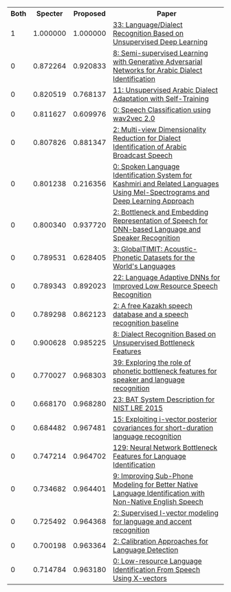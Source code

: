 <html><table><tr>
<th>Both</th>
<th>Specter</th>
<th>Proposed</th>
<th>Paper</th>
</tr>
<tr>
<td>1</td>
<td>1.000000</td>
<td>1.000000</td>
<td><a href="https://www.semanticscholar.org/paper/c701dfa37072e988ae2576e6a097f7062fcb982a">33: Language/Dialect Recognition Based on Unsupervised Deep Learning</a></td>
</tr>
<tr>
<td>0</td>
<td>0.872264</td>
<td>0.920833</td>
<td><a href="https://www.semanticscholar.org/paper/324d87a355cb92c3306498a4b600d04220bec0bf">8: Semi-supervised Learning with Generative Adversarial Networks for Arabic Dialect Identification</a></td>
</tr>
<tr>
<td>0</td>
<td>0.820519</td>
<td>0.768137</td>
<td><a href="https://www.semanticscholar.org/paper/33ebb76b403b92f7c7add3b532e6f35993cfdb58">11: Unsupervised Arabic Dialect Adaptation with Self-Training</a></td>
</tr>
<tr>
<td>0</td>
<td>0.811627</td>
<td>0.609976</td>
<td><a href="https://www.semanticscholar.org/paper/9f8fb7ac3f7487868c8a6342cb88124f42493148">0: Speech Classification using wav2vec 2.0</a></td>
</tr>
<tr>
<td>0</td>
<td>0.807826</td>
<td>0.881347</td>
<td><a href="https://www.semanticscholar.org/paper/a6af635e48bbe114d9f40544cd060a3c98ec6944">2: Multi-view Dimensionality Reduction for Dialect Identification of Arabic Broadcast Speech</a></td>
</tr>
<tr>
<td>0</td>
<td>0.801238</td>
<td>0.216356</td>
<td><a href="https://www.semanticscholar.org/paper/1f9735667e6e5de72d0e85cbbb441724e3b70694">0: Spoken Language Identification System for Kashmiri and Related Languages Using Mel-Spectrograms and Deep Learning Approach</a></td>
</tr>
<tr>
<td>0</td>
<td>0.800340</td>
<td>0.937720</td>
<td><a href="https://www.semanticscholar.org/paper/c02eb9e6e41c1c73ac8cc5ede513bb497908a04d">2: Bottleneck and Embedding Representation of Speech for DNN-based Language and Speaker Recognition</a></td>
</tr>
<tr>
<td>0</td>
<td>0.789531</td>
<td>0.628405</td>
<td><a href="https://www.semanticscholar.org/paper/f74c70d2727f0014ca85152667e1b494b32c50ef">3: GlobalTIMIT: Acoustic-Phonetic Datasets for the World's Languages</a></td>
</tr>
<tr>
<td>0</td>
<td>0.789343</td>
<td>0.892023</td>
<td><a href="https://www.semanticscholar.org/paper/1b6bad554f251ce37b557589c366e19a12eb332e">22: Language Adaptive DNNs for Improved Low Resource Speech Recognition</a></td>
</tr>
<tr>
<td>0</td>
<td>0.789298</td>
<td>0.862123</td>
<td><a href="https://www.semanticscholar.org/paper/ec5d19a1636c1821249e510089a235b789285c10">2: A free Kazakh speech database and a speech recognition baseline</a></td>
</tr>
<tr>
<td>0</td>
<td>0.900628</td>
<td>0.985225</td>
<td><a href="https://www.semanticscholar.org/paper/7ecc9c552e33ac227437caae56dce0c8fa53baf6">8: Dialect Recognition Based on Unsupervised Bottleneck Features</a></td>
</tr>
<tr>
<td>0</td>
<td>0.770027</td>
<td>0.968303</td>
<td><a href="https://www.semanticscholar.org/paper/f4edeb4d36be44f9a91db3f381da68f7831b4693">39: Exploring the role of phonetic bottleneck features for speaker and language recognition</a></td>
</tr>
<tr>
<td>0</td>
<td>0.668170</td>
<td>0.968280</td>
<td><a href="https://www.semanticscholar.org/paper/84d77c575657fb1f1db017d19d89b8f308fc0451">23: BAT System Description for NIST LRE 2015</a></td>
</tr>
<tr>
<td>0</td>
<td>0.684482</td>
<td>0.967481</td>
<td><a href="https://www.semanticscholar.org/paper/d27681763a9be3767da93a03d8a517a475a66b0a">15: Exploiting i-vector posterior covariances for short-duration language recognition</a></td>
</tr>
<tr>
<td>0</td>
<td>0.747214</td>
<td>0.964702</td>
<td><a href="https://www.semanticscholar.org/paper/480d930c099331505aefaa52894b804c4b099233">129: Neural Network Bottleneck Features for Language Identification</a></td>
</tr>
<tr>
<td>0</td>
<td>0.734682</td>
<td>0.964401</td>
<td><a href="https://www.semanticscholar.org/paper/d6f6f4695ed5fff107b5dbd65e4b8af0b22809c0">9: Improving Sub-Phone Modeling for Better Native Language Identification with Non-Native English Speech</a></td>
</tr>
<tr>
<td>0</td>
<td>0.725492</td>
<td>0.964368</td>
<td><a href="https://www.semanticscholar.org/paper/0926c849577cf8f187f5e3087c776dc3d32f5695">2: Supervised I-vector modeling for language and accent recognition</a></td>
</tr>
<tr>
<td>0</td>
<td>0.700198</td>
<td>0.963364</td>
<td><a href="https://www.semanticscholar.org/paper/01dc36156bc4c57329376072aa250011a8eddb4c">2: Calibration Approaches for Language Detection</a></td>
</tr>
<tr>
<td>0</td>
<td>0.714784</td>
<td>0.963180</td>
<td><a href="https://www.semanticscholar.org/paper/3372a77f91848ca460e752ee2a0eeb61708770fa">0: Low-resource Language Identification From Speech Using X-vectors</a></td>
</tr>
</table></html>

